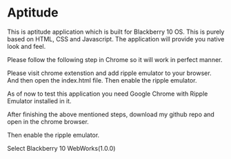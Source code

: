 Aptitude
========

This is aptitude application which is built for Blackberry 10 OS. This is purely based on HTML, CSS and Javascript. The application will provide you native look and feel.

Please follow the following step in Chrome so it will work in perfect manner.

Please visit chrome extenstion and add ripple emulator to your browser. 
And then open the index.html file.
Then enable the ripple emulator. 


As of now to test this application you need Google Chrome with Ripple Emulator installed in it.

After finishing the above mentioned steps, download my github repo and open in the chrome browser.

Then enable the ripple emulator.

Select Blackberry 10 WebWorks(1.0.0) 


